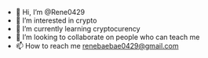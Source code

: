 - 👋 Hi, I’m @Rene0429
- 👀 I’m interested in crypto
- 🌱 I’m currently learning cryptocurency
- 💞️ I’m looking to collaborate on people who can teach me
- 📫 How to reach me renebaebae0429@gmail.com

<!---
Rene0429/Rene0429 is a ✨ special ✨ repository because its `README.md` (this file) appears on your GitHub profile.
You can click the Preview link to take a look at your changes.
--->
